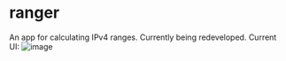 # ranger
An app for calculating IPv4 ranges.
Currently being redeveloped.
Current UI:
![image](https://github.com/user-attachments/assets/98deb31b-3214-4b58-8cdf-796184e5b6aa)

